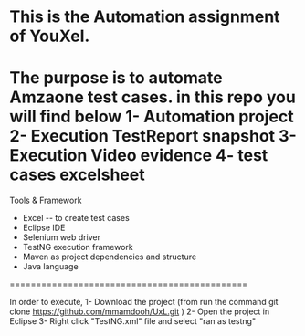 This is the Automation assignment of YouXel.
=============================================
The purpose is to automate Amzaone test cases.
in this repo you will find below
1- Automation project
2- Execution TestReport snapshot
3- Execution Video evidence
4- test cases excelsheet
===============================================
Tools & Framework
- Excel -- to create test cases
- Eclipse IDE
- Selenium web driver
- TestNG execution framework
- Maven as project dependencies and structure
- Java language

=============================================

In order to execute,
1- Download the project (from run the command git clone https://github.com/mmamdooh/UxL.git )
2- Open the project in Eclipse
3- Right click "TestNG.xml" file and select "ran as testng"
